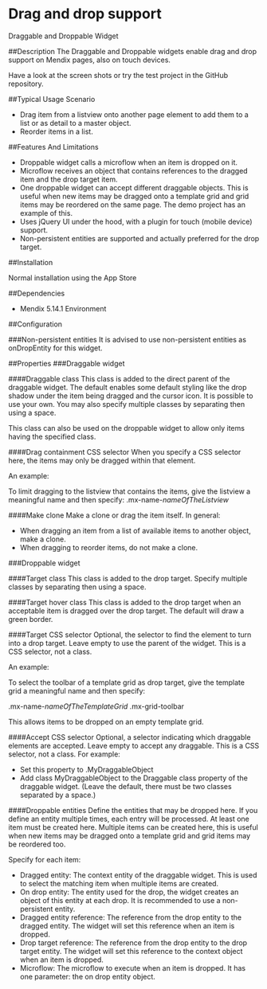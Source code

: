 Drag and drop support
=======================

Draggable and Droppable Widget

##Description
The Draggable and Droppable widgets enable drag and drop support on Mendix pages, also on touch devices.

Have a look at the screen shots or try the test project in the GitHub repository.

##Typical Usage Scenario

- Drag item from a listview onto another page element to add them to a list or as detail to a master object.
- Reorder items in a list.

##Features And Limitations

- Droppable widget calls a microflow when an item is dropped on it.
- Microflow receives an object that contains references to the dragged item and the drop target item.
- One droppable widget can accept different draggable objects. This is useful when new items may be dragged onto a template grid and grid items may be reordered on the same page. The demo project has an example of this.
- Uses jQuery UI under the hood, with a plugin for touch (mobile device) support.
- Non-persistent entities are supported and actually preferred for the drop target.

##Installation

Normal installation using the App Store

##Dependencies
 
- Mendix 5.14.1 Environment

##Configuration

###Non-persistent entities
It is advised to use non-persistent entities as onDropEntity for this widget.


##Properties
###Draggable widget

####Draggable class
This class is added to the direct parent of the draggable widget. The default enables some default styling like the drop shadow under the item being dragged and the cursor icon. It is possible to use your own. You may also specify multiple classes by separating then using a space. 

This class can also be used on the droppable widget to allow only items having the specified class.

####Drag containment CSS selector
When you specify a CSS selector here, the items may only be dragged within that element.

An example:

To limit dragging to the listview that contains the items, give the listview a meaningful name and then specify: .mx-name-*nameOfTheListview*

####Make clone
Make a clone or drag the item itself. In general:

- When dragging an item from a list of available items to another object, make a clone.
- When dragging to reorder items, do not make a clone.

###Droppable widget

####Target class
This class is added to the drop target. Specify multiple classes by separating then using a space.

####Target hover class
This class is added to the drop target when an acceptable item is dragged over the drop target. The default will draw a green border.

####Target CSS selector
Optional, the selector to find the element to turn into a drop target. Leave empty to use the parent of the widget. This is a CSS selector, not a class.

An example:

To select the toolbar of a  template grid as drop target, give the template grid a meaningful name and then specify:

.mx-name-*nameOfTheTemplateGrid* .mx-grid-toolbar

This allows items to be dropped on an empty template grid.

####Accept CSS selector
Optional, a selector indicating which draggable elements are accepted. Leave empty to accept any draggable. This is a CSS selector, not a class. For example:

- Set this property to .MyDraggableObject
- Add class MyDraggableObject to the Draggable class property of the draggable widget. (Leave the default, there must be two classes separated by a space.)

####Droppable entities
Define the entities that may be dropped here. If you define an entity multiple times, each entry will be processed. At least one item must be created here. Multiple items can be created here, this is useful when new items may be dragged onto a template grid and grid items may be reordered too.

Specify for each item:

- Dragged entity: The context entity of the draggable widget. This is used to select the matching item when multiple items are created.
- On drop entity: The entity used for the drop, the widget creates an object of this entity at each drop. It is recommended to use a non-persistent entity.
- Dragged entity reference: The reference from the drop entity to the dragged entity. The widget will set this reference when an item is dropped.
- Drop target reference: The reference from the drop entity to the drop target entity. The widget will set this reference to the context object when an item is dropped.
- Microflow: The microflow to execute when an item is dropped. It has one parameter: the on drop entity object.
 
 
 